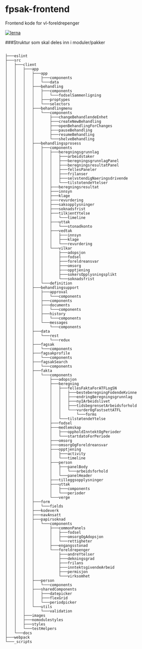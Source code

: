 # fpsak-frontend
Frontend kode for vl-foreldrepenger

[![lerna](https://img.shields.io/badge/maintained%20with-lerna-cc00ff.svg)](https://lernajs.io/)

###Struktur som skal deles inn i moduler/pakker
<pre>
<code>
├───eslint
├───src
│   ├───client
│   │   ├───app
│   │   │   ├───app
│   │   │   │   ├───components
│   │   │   │   └───data
│   │   │   ├───behandling
│   │   │   │   ├───components
│   │   │   │   │   └───fodselSammenligning
│   │   │   │   ├───proptypes
│   │   │   │   └───selectors
│   │   │   ├───behandlingmenu
│   │   │   │   └───components
│   │   │   │       ├───changeBehandlendeEnhet
│   │   │   │       ├───createNewBehandling
│   │   │   │       ├───openBehandlingForChanges
│   │   │   │       ├───pauseBehandling
│   │   │   │       ├───resumeBehandling
│   │   │   │       └───shelveBehandling
│   │   │   ├───behandlingsprosess
│   │   │   │   ├───components
│   │   │   │   │   ├───beregningsgrunnlag
│   │   │   │   │   │   ├───arbeidstaker
│   │   │   │   │   │   ├───beregningsgrunnlagPanel
│   │   │   │   │   │   ├───beregningsresultatPanel
│   │   │   │   │   │   ├───fellesPaneler
│   │   │   │   │   │   ├───frilanser
│   │   │   │   │   │   ├───selvstendigNaeringsdrivende
│   │   │   │   │   │   └───tilstotendeYtelser
│   │   │   │   │   ├───beregningsresultat
│   │   │   │   │   ├───innsyn
│   │   │   │   │   ├───klage
│   │   │   │   │   ├───revurdering
│   │   │   │   │   ├───saksopplysninger
│   │   │   │   │   ├───soknadsfrist
│   │   │   │   │   ├───tilkjentYtelse
│   │   │   │   │   │   └───timeline
│   │   │   │   │   ├───uttak
│   │   │   │   │   │   └───stonadkonto
│   │   │   │   │   ├───vedtak
│   │   │   │   │   │   ├───innsyn
│   │   │   │   │   │   ├───klage
│   │   │   │   │   │   └───revurdering
│   │   │   │   │   └───vilkar
│   │   │   │   │       ├───adopsjon
│   │   │   │   │       ├───fodsel
│   │   │   │   │       ├───foreldreansvar
│   │   │   │   │       ├───omsorg
│   │   │   │   │       ├───opptjening
│   │   │   │   │       ├───sokersOpplysningsplikt
│   │   │   │   │       └───soknadsfrist
│   │   │   │   └───definition
│   │   │   ├───behandlingsupport
│   │   │   │   ├───approval
│   │   │   │   │   └───components
│   │   │   │   ├───components
│   │   │   │   ├───documents
│   │   │   │   │   └───components
│   │   │   │   ├───history
│   │   │   │   │   └───components
│   │   │   │   └───messages
│   │   │   │       └───components
│   │   │   ├───data
│   │   │   │   └───rest
│   │   │   │       └───redux
│   │   │   ├───fagsak
│   │   │   │   └───components
│   │   │   ├───fagsakprofile
│   │   │   │   └───components
│   │   │   ├───fagsakSearch
│   │   │   │   └───components
│   │   │   ├───fakta
│   │   │   │   └───components
│   │   │   │       ├───adopsjon
│   │   │   │       ├───beregning
│   │   │   │       │   ├───fellesFaktaForATFLogSN
│   │   │   │       │   │   ├───besteberegningFodendeKvinne
│   │   │   │       │   │   ├───endringBeregningsgrunnlag
│   │   │   │       │   │   ├───nyIArbeidslivet
│   │   │   │       │   │   ├───tidsbegrensetArbeidsforhold
│   │   │   │       │   │   └───vurderOgFastsettATFL
│   │   │   │       │   │       └───forms
│   │   │   │       │   └───tilstøtendeYtelse
│   │   │   │       ├───fodsel
│   │   │   │       ├───medlemskap
│   │   │   │       │   ├───oppholdInntektOgPerioder
│   │   │   │       │   └───startdatoForPeriode
│   │   │   │       ├───omsorg
│   │   │   │       ├───omsorgOgForeldreansvar
│   │   │   │       ├───opptjening
│   │   │   │       │   ├───activity
│   │   │   │       │   └───timeline
│   │   │   │       ├───person
│   │   │   │       │   ├───panelBody
│   │   │   │       │   │   └───arbeidsforhold
│   │   │   │       │   └───panelHeader
│   │   │   │       ├───tilleggsopplysninger
│   │   │   │       ├───uttak
│   │   │   │       │   ├───components
│   │   │   │       │   └───perioder
│   │   │   │       └───verge
│   │   │   ├───form
│   │   │   │   └───fields
│   │   │   ├───kodeverk
│   │   │   ├───navAnsatt
│   │   │   ├───papirsoknad
│   │   │   │   └───components
│   │   │   │       ├───commonPanels
│   │   │   │       │   ├───fodsel
│   │   │   │       │   ├───omsorgOgAdopsjon
│   │   │   │       │   └───rettigheter
│   │   │   │       ├───engangsstonad
│   │   │   │       └───foreldrepenger
│   │   │   │           ├───andreYtelser
│   │   │   │           ├───dekningsgrad
│   │   │   │           ├───frilans
│   │   │   │           ├───inntektsgivendeArbeid
│   │   │   │           ├───permisjon
│   │   │   │           └───virksomhet
│   │   │   ├───person
│   │   │   │   └───components
│   │   │   ├───sharedComponents
│   │   │   │   ├───datepicker
│   │   │   │   ├───flexGrid
│   │   │   │   └───periodpicker
│   │   │   └───utils
│   │   │       └───validation
│   │   ├───images
│   │   ├───nomodulestyles
│   │   ├───styles
│   │   └───testHelpers
│   └───docs
├───webpack
└───_scripts
</code>
</pre>
